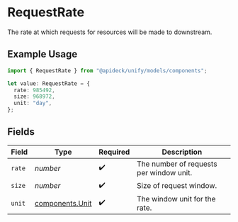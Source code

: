 # RequestRate

The rate at which requests for resources will be made to downstream.

## Example Usage

```typescript
import { RequestRate } from "@apideck/unify/models/components";

let value: RequestRate = {
  rate: 985492,
  size: 968972,
  unit: "day",
};
```

## Fields

| Field                                              | Type                                               | Required                                           | Description                                        |
| -------------------------------------------------- | -------------------------------------------------- | -------------------------------------------------- | -------------------------------------------------- |
| `rate`                                             | *number*                                           | :heavy_check_mark:                                 | The number of requests per window unit.            |
| `size`                                             | *number*                                           | :heavy_check_mark:                                 | Size of request window.                            |
| `unit`                                             | [components.Unit](../../models/components/unit.md) | :heavy_check_mark:                                 | The window unit for the rate.                      |